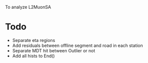 To analyze L2MuonSA

# Todo
- Separate eta regions
- Add residuals between offline segment and road in each station
- Separate MDT hit between Outlier or not
- Add all hists to End()

